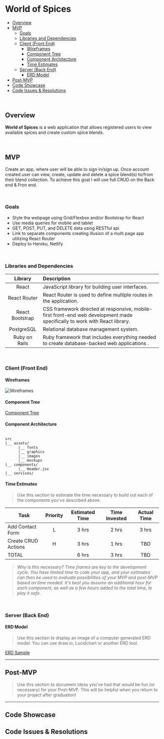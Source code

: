 # World of Spices

- [Overview](#overview)
- [MVP](#mvp)
  - [Goals](#goals)
  - [Libraries and Dependencies](#libraries-and-dependencies)
  - [Client (Front End)](#client-front-end)
    - [Wireframes](#wireframes)
    - [Component Tree](#component-tree)
    - [Component Architecture](#component-architecture)
    - [Time Estimates](#time-estimates)
  - [Server (Back End)](#server-back-end)
    - [ERD Model](#erd-model)
- [Post-MVP](#post-mvp)
- [Code Showcase](#code-showcase)
- [Code Issues & Resolutions](#code-issues--resolutions)

<br>

## Overview

**World of Spices** is a web application that allows registered users to view available spices and create custom spice blends.

<br>

## MVP

Create an app, where user will be able to sign in/sign up. Once account created user can view, create, update and delete a spice blend(s) to/from their blend collection. To achieve this goal I will use full CRUD on the Back end & Fron end.

<br>

### Goals

- Style the webpage using Grid/Flexbox and/or Bootstrap for React
- Use media queries for mobile and tablet 
- GET, POST, PUT, and DELETE data using RESTful api
- Link to separate components creating illusion of a multi page app utilizing React Router
- Deploy to Heroku, Netlify

<br>

### Libraries and Dependencies

|     Library      | Description                                                                                                                |
| :--------------: | :------------------------------------------------------------------------------------------------------------------------- |
|      React       | JavaScript library for building user interfaces.                                                                           |
|   React Router   | React Router is used to define multiple routes in the application.                                                         |
| React Bootstrap  | CSS framework directed at responsive, mobile-first front-end web development made specifically to work with React library. |
|     PostgreSQL   | Relational database management system.                                                                                     |
|  Ruby on Rails   | Ruby framework that includes everything needed to create database-backed web applications .                                |

<br>

### Client (Front End)

#### Wireframes
![Wireframes](https://i.imgur.com/JyprJvs.png)

#### Component Tree

[Component Tree](https://i.imgur.com/JpBUg61.png)

#### Component Architecture

``` structure

src
|__ assets/
      |__ fonts
      |__ graphics
      |__ images
      |__ mockups
|__ components/
      |__ Header.jsx
|__ services/

```

#### Time Estimates

> Use this section to estimate the time necessary to build out each of the components you've described above.

| Task                | Priority | Estimated Time | Time Invested | Actual Time |
| ------------------- | :------: | :------------: | :-----------: | :---------: |
| Add Contact Form    |    L     |     3 hrs      |     2 hrs     |    3 hrs    |
| Create CRUD Actions |    H     |     3 hrs      |     1 hrs     |     TBD     |
| TOTAL               |          |     6 hrs      |     3 hrs     |     TBD     |

> _Why is this necessary? Time frames are key to the development cycle. You have limited time to code your app, and your estimates can then be used to evaluate possibilities of your MVP and post-MVP based on time needed. It's best you assume an additional hour for each component, as well as a few hours added to the total time, to play it safe._

<br>

### Server (Back End)

#### ERD Model

> Use this section to display an image of a computer generated ERD model. You can use draw.io, Lucidchart or another ERD tool.

[ERD Sample](https://drive.google.com/file/d/1kLyQTZqfcA4jjKWQexfEkG2UspyclK8Q/view)
<br>

***

## Post-MVP

> Use this section to document ideas you've had that would be fun (or necessary) for your Post-MVP. This will be helpful when you return to your project after graduation!

***

## Code Showcase

## Code Issues & Resolutions
